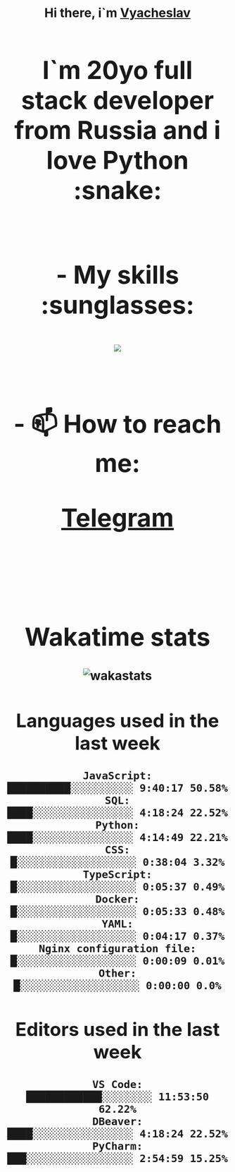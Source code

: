 <h1 align='center'>Hi there, i`m <a href='https://t.me/syavabrazzzers'>Vyacheslav<a/> <h1/>

<p>I`m 20yo full stack developer from Russia and i love Python :snake: <p/>

<br>
- My skills :sunglasses:
<p align="center">
    <img src="https://skillicons.dev/icons?i=git,docker,linux,postgres,mysql,python,django,fastapi,javascript,typescript,react,next,tailwind" />
<p/>

<br>
- 📫 How to reach me: 
<p>
<a href='https://t.me/syavabrazzzers'>Telegram<a/>
<p/>
<br>

<h1 align='center'>Wakatime stats</h1>

<img alt="wakastats" src="https://waka-widget.up.railway.app/language?langs=all&user=TaiLo&randomGradient=true&bgLineColor=696969&maxLangs=5&theme=dark" />
    
<!--START_SECTION:waka-->
## Languages used in the last week
```text
JavaScript:           ██████████░░░░░░░░░░ 9:40:17 50.58%
SQL:                  ████░░░░░░░░░░░░░░░░ 4:18:24 22.52%
Python:               ████░░░░░░░░░░░░░░░░ 4:14:49 22.21%
CSS:                  █░░░░░░░░░░░░░░░░░░░ 0:38:04 3.32%
TypeScript:           █░░░░░░░░░░░░░░░░░░░ 0:05:37 0.49%
Docker:               █░░░░░░░░░░░░░░░░░░░ 0:05:33 0.48%
YAML:                 █░░░░░░░░░░░░░░░░░░░ 0:04:17 0.37%
Nginx configuration file: █░░░░░░░░░░░░░░░░░░░ 0:00:09 0.01%
Other:                █░░░░░░░░░░░░░░░░░░░ 0:00:00 0.0%
```
## Editors used in the last week
```text
VS Code:              ████████████░░░░░░░░ 11:53:50 62.22%
DBeaver:              ████░░░░░░░░░░░░░░░░ 4:18:24 22.52%
PyCharm:              ███░░░░░░░░░░░░░░░░░ 2:54:59 15.25%
```

<!--END_SECTION:waka-->


